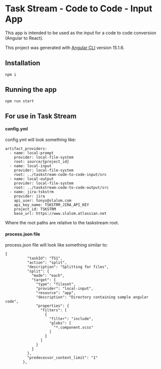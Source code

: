 # Task Stream - Code to Code - Input App

This app is intended to be used as the input for a code to code conversion (Angular to React).

This project was generated with [Angular CLI](https://github.com/angular/angular-cli) version 15.1.6.

## Installation
`npm i`

## Running the app
`npm run start`

## For use in Task Stream
#### config.yml
config.yml will look something like:
```
artifact_providers:
  - name: local-prompt
    provider: local-file-system
    root: source/{project_id}
  - name: local-input
    provider: local-file-system
    root: ../taskstream-code-to-code-input/src
  - name: local-output
    provider: local-file-system
    root: ../taskstream-code-to-code-output/src
  - name: jira-tskstrm
    provider: jira
    api_user: tonys@slalom.com
    api_key_name: TSKSTRM_JIRA_API_KEY
    project_id: TSKSTRM
    base_url: https://www.slalom.atlassian.net
```
Where the root paths are relative to the taskstream root.

#### process.json file
process.json file will look like something similar to:
```
{
          "taskId": "TS1",
          "action": "split",
          "description": "Splitting for files",
          "split": {
            "mode": "each",
            "target": {
              "type": "fileset",
              "provider": "local-input",
              "resource": "app",
              "description": "Directory containing sample angular code",
              "properties": {
                "filters": [
                  {
                    "filter": "include",
                    "globs": [
                      "*.component.scss"
                    ]
                  }
                ]
              }
            }
          },
          "predecessor_context_limit": "1"
        },
```